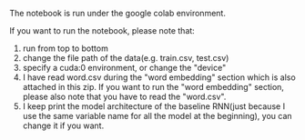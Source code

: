 The notebook is run under the google colab environment.

If you want to run the notebook, please note that:
1) run from top to bottom
2) change the file path of the data(e.g. train.csv, test.csv)
3) specify a cuda:0 environment, or change the "device"
4) I have read word.csv during the "word embedding" section which is also attached in this zip. If you want to run the "word embedding" section, please also note that you have to read the "word.csv".
5) I keep print the model architecture of the baseline RNN(just because I use the same variable name for all the model at the beginning), you can change it if you want. 